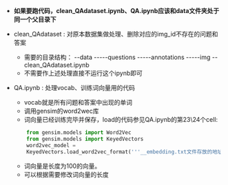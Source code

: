 - **如果要跑代码，clean_QAdataset.ipynb、QA.ipynb应该和data文件夹处于同一个父目录下**

- clean_QAdataset : 对原本数据集做处理、删除对应的img_id不存在的问题和答案
    - 需要的目录结构：
        --data
        -----questions
        -----annotations
        -----img
        --clean_QAdataset.ipynb
    - 不需要作上述处理直接不运行这个ipynb即可

- QA.ipynb : 处理vocab、训练词向量用的代码
    - vocab就是所有问题和答案中出现的单词
    - 调用gensim的word2wec库
    - 词向量已经训练完毕并保存，load的代码参见QA.ipynb的第23\24个cell:
    ```python
        from gensim.models import Word2Vec
        from gensim.models import KeyedVectors
        word2vec_model = 
        KeyedVectors.load_word2vec_format('''__embedding.txt文件存放的地址''')


    ```
    - 词向量是长度为100的向量。
    - 可以根据需要修改词向量的长度
